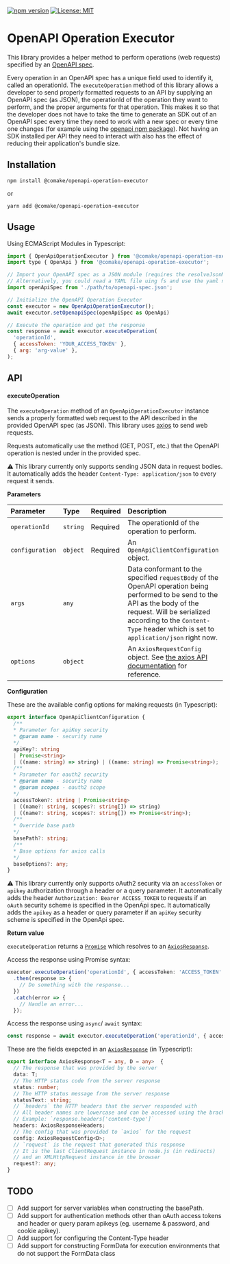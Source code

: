 [![npm version](https://badge.fury.io/js/@comake%2Fopenapi-operation-executor.svg)](https://badge.fury.io/js/@comake%2Fopenapi-operation-executor) [![License: MIT](https://img.shields.io/badge/License-MIT-yellow.svg)](https://opensource.org/licenses/MIT)

# OpenAPI Operation Executor

This library provides a helper method to perform operations (web requests) specified by an [OpenAPI spec](https://www.openapis.org/).

Every operation in an OpenAPI spec has a unique field used to identify it, called an operationId. The `executeOperation` method of this library allows a developer to send properly formatted requests to an API by supplying an OpenAPI spec (as JSON), the operationId of the operation they want to perform, and the proper arguments for that operation. This makes it so that the developer does not have to take the time to generate an SDK out of an OpenAPI spec every time they need to work with a new spec or every time one changes (for example using the [openapi npm package](https://github.com/openapi/openapi)). Not having an SDK installed per API they need to interact with also has the effect of reducing their application's bundle size.

## Installation

```shell
npm install @comake/openapi-operation-executor
```

or
```shell
yarn add @comake/openapi-operation-executor
```

## Usage

Using ECMAScript Modules in Typescript:
```js
import { OpenApiOperationExecutor } from '@comake/openapi-operation-executor';
import type { OpenApi } from '@comake/openapi-operation-executor';

// Import your OpenAPI spec as a JSON module (requires the resolveJsonModule flag in typescript).
// Alternatively, you could read a YAML file uing fs and use the yaml npm module to convert to JSON.
import openApiSpec from './path/to/openapi-spec.json';

// Initialize the OpenAPI Operation Executor
const executor = new OpenApiOperationExecutor();
await executor.setOpenapiSpec(openApiSpec as OpenApi)

// Execute the operation and get the response
const response = await executor.executeOperation(
  'operationId',
  { accessToken: 'YOUR_ACCESS_TOKEN' },
  { arg: 'arg-value' },
);
```

## API

#### executeOperation

The `executeOperation` method of an `OpenApiOperationExecutor` instance sends a properly formatted web request to the API described in the provided OpenAPI spec (as JSON). This library uses [axios](https://github.com/axios/axios) to send web requests.

Requests automatically use the method (GET, POST, etc.) that the OpenAPI operation is nested under in the provided spec.

⚠️ This library currently only supports sending JSON data in request bodies. It automatically adds the header `Content-Type: application/json` to every request it sends.

**Parameters**

| Parameter | Type | Required | Description |
| :--- | :--- | :--- | :--- |
| `operationId` | `string` | Required | The operationId of the operation to perform. |
| `configuration` | `object` | Required | An `OpenApiClientConfiguration` object.  |
| `args` |  `any` |   | Data conformant to the specified `requestBody` of the OpenAPI operation being performed to be send to the API as the body of the request. Will be serialized according to the `Content-Type` header which is set to `application/json` right now. |
| `options` | `object` |   | An `AxiosRequestConfig` object. See [the axios API documentation](https://github.com/axios/axios#request-config) for reference. |

**Configuration**

These are the available config options for making requests (in Typescript):

```ts
export interface OpenApiClientConfiguration {
  /**
  * Parameter for apiKey security
  * @param name - security name
  */
  apiKey?: string
  | Promise<string>
  | ((name: string) => string) | ((name: string) => Promise<string>);
  /**
  * Parameter for oauth2 security
  * @param name - security name
  * @param scopes - oauth2 scope
  */
  accessToken?: string | Promise<string>
  | ((name?: string, scopes?: string[]) => string)
  | ((name?: string, scopes?: string[]) => Promise<string>);
  /**
  * Override base path
  */
  basePath?: string;
  /**
  * Base options for axios calls
  */
  baseOptions?: any;
}
```

⚠️ This library currently only supports oAuth2 security via an `accessToken` or `apikey` authorization through a header or a query parameter. It automatically adds the header `Authorization: Bearer ACCESS_TOKEN` to requests if an `oAuth` security scheme is specified in the OpenApi spec. It automatically adds the `apikey` as a header or query parameter if an `apiKey` security scheme is specified in the OpenApi spec.

**Return value**

`executeOperation` returns a [`Promise`](https://developer.mozilla.org/en-US/docs/Web/JavaScript/Reference/Global_Objects/Promise) which resolves to an [`AxiosResponse`](https://github.com/axios/axios#response-schema).

Access the response using Promise syntax:
```ts
executor.executeOperation('operationId', { accessToken: 'ACCESS_TOKEN' })
  .then(response => {
    // Do something with the response...
  })
  .catch(error => {
    // Handle an error...
  });
```

Access the response using `async`/ `await` syntax:
```ts
const response = await executor.executeOperation('operationId', { accessToken: 'ACCESS_TOKEN' });
```

These are the fields exepcted in an [`AxiosResponse`](https://github.com/axios/axios#response-schema) (in Typescript):
```ts
export interface AxiosResponse<T = any, D = any>  {
  // The response that was provided by the server
  data: T;
  // The HTTP status code from the server response
  status: number;
  // The HTTP status message from the server response
  statusText: string;
  // `headers` the HTTP headers that the server responded with
  // All header names are lowercase and can be accessed using the bracket notation.
  // Example: `response.headers['content-type']`
  headers: AxiosResponseHeaders;
  // The config that was provided to `axios` for the request
  config: AxiosRequestConfig<D>;
  // `request` is the request that generated this response
  // It is the last ClientRequest instance in node.js (in redirects)
  // and an XMLHttpRequest instance in the browser
  request?: any;
}
```

## TODO
- [ ] Add support for server variables when constructing the basePath.
- [ ] Add support for authentication methods other than oAuth access tokens and header or query param apikeys (eg. username & password, and cookie apikey).
- [ ] Add support for configuring the Content-Type header
- [ ] Add support for constructing FormData for execution environments that do not support the FormData class
